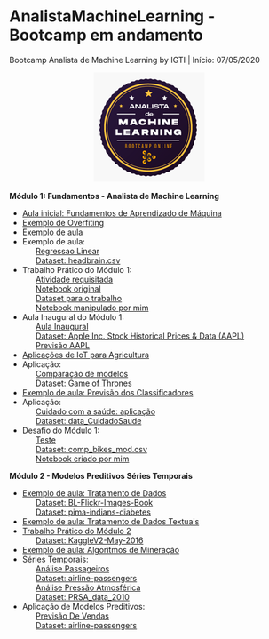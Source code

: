 # AnalistaMachineLearning - Bootcamp em andamento
Bootcamp Analista de Machine Learning by IGTI | Início: 07/05/2020

<p align="center">
  <img src="https://raw.githubusercontent.com/nicolegold/AnalistaMachineLearning/master/LogoBML.png" >
</p>

**Módulo 1: Fundamentos - Analista de Machine Learning**
* [Aula inicial: Fundamentos de Aprendizado de Máquina](https://github.com/nicolegold/AnalistaMachineLearning/blob/master/aula_1_FAM.ipynb)
* [Exemplo de Overfiting](https://github.com/nicolegold/AnalistaMachineLearning/blob/master/overfiting.ipynb)
* [Exemplo de aula](https://github.com/nicolegold/AnalistaMachineLearning/blob/master/cap1fam.ipynb)
* Exemplo de aula:<ol>[Regressao Linear](https://github.com/nicolegold/AnalistaMachineLearning/blob/master/regressao_linear.ipynb)</ol><ol>[Dataset: headbrain.csv](https://github.com/nicolegold/AnalistaMachineLearning/blob/master/headbrain.csv)</ol>
* Trabalho Prático do Módulo 1:<ol>[Atividade requisitada](https://github.com/nicolegold/AnalistaMachineLearning/blob/master/Trabalho%20Pr%C3%A1tico%20-%20M%C3%B3dulo%201%20-%20Bootcamp%20Analista%20de%20Machine%20Learning.pdf)</ol><ol>[Notebook original](https://github.com/nicolegold/AnalistaMachineLearning/blob/master/trabalho_pratico_FAM.ipynb)</ol><ol>[Dataset para o trabalho](https://github.com/nicolegold/AnalistaMachineLearning/blob/master/data_trabalhomod1.csv)</ol><ol>[Notebook manipulado por mim](https://github.com/nicolegold/AnalistaMachineLearning/blob/master/trabalho_pratico_FAM.ipynb)</ol>
* Aula Inaugural do Módulo 1:<ol>[Aula Inaugural](https://github.com/nicolegold/AnalistaMachineLearning/blob/master/aula_inaugural.ipynb)</ol><ol>[Dataset: Apple Inc. Stock Historical Prices & Data (AAPL)](https://github.com/nicolegold/AnalistaMachineLearning/blob/master/AAPL.csv)</ol><ol>[Previsão AAPL](https://github.com/nicolegold/AnalistaMachineLearning/blob/master/AAPL_previsao.csv)</ol>
* [Aplicações de IoT para Agricultura](https://github.com/nicolegold/AnalistaMachineLearning/blob/master/agricultura.py)
* Aplicação: <ol>[Comparação de modelos](https://github.com/nicolegold/AnalistaMachineLearning/blob/master/Comparacaodemodelos.ipynb)</ol><ol>[Dataset: Game of Thrones](https://github.com/nicolegold/AnalistaMachineLearning/blob/master/character-predictions.csv)</ol>
* [Exemplo de aula: Previsão dos Classificadores](https://github.com/nicolegold/AnalistaMachineLearning/blob/master/cap4FAM.ipynb)
* Aplicação: <ol>[Cuidado com a saúde: aplicação](https://github.com/nicolegold/AnalistaMachineLearning/blob/master/cuidadoComsaude.ipynb)</ol><ol>[Dataset: data_CuidadoSaude](https://github.com/nicolegold/AnalistaMachineLearning/blob/master/data_CuidadoSaude.csv)</ol>
* Desafio do Módulo 1:<ol>[Teste](https://github.com/nicolegold/AnalistaMachineLearning/blob/master/testedesafiomodulo1)</ol><ol>[Dataset: comp_bikes_mod.csv](https://github.com/nicolegold/AnalistaMachineLearning/blob/master/comp_bikes_mod.csv)</ol><ol>[Notebook criado por mim](https://github.com/nicolegold/AnalistaMachineLearning/blob/master/Desafio1_FAM.ipynb)</ol>

**Módulo 2 - Modelos Preditivos Séries Temporais**
* [Exemplo de aula: Tratamento de Dados](https://github.com/nicolegold/AnalistaMachineLearning/blob/master/Aplicacoes_cap3.ipynb)<ol>[Dataset: BL-Flickr-Images-Book](https://github.com/nicolegold/AnalistaMachineLearning/blob/master/BL-Flickr-Images-Book.csv)</ol><ol>[Dataset: pima-indians-diabetes](https://github.com/nicolegold/AnalistaMachineLearning/blob/master/pima-indians-diabetes.csv)</ol>
* [Exemplo de aula: Tratamento de Dados Textuais](https://github.com/nicolegold/AnalistaMachineLearning/blob/master/cap3_preparacao_textos.ipynb)
* [Trabalho Prático do Módulo 2](https://github.com/nicolegold/AnalistaMachineLearning/blob/master/TrabalhoPratico2.ipynb)<ol>[Dataset: KaggleV2-May-2016](https://github.com/nicolegold/AnalistaMachineLearning/blob/master/KaggleV2-May-2016.csv)</ol>
* [Exemplo de aula: Algoritmos de Mineração](https://github.com/nicolegold/AnalistaMachineLearning/blob/master/algoritmos_de_mineracao.ipynb)
* Séries Temporais: <ol>[Análise Passageiros](https://github.com/nicolegold/AnalistaMachineLearning/blob/master/analise_passageiros.ipynb)</ol><ol>[Dataset: airline-passengers](https://github.com/nicolegold/AnalistaMachineLearning/blob/master/airline-passengers.csv)</ol><ol>[]()</ol><ol>[Análise Pressão Atmosférica](https://github.com/nicolegold/AnalistaMachineLearning/blob/master/analise_pressao_atmosferica.ipynb)</ol><ol>[Dataset: PRSA_data_2010](https://github.com/nicolegold/AnalistaMachineLearning/blob/master/PRSA_data_2010.1.1-2014.12.31.csv)</ol>
* Aplicação de Modelos Preditivos: <ol>[Previsão De Vendas](https://github.com/nicolegold/AnalistaMachineLearning/blob/master/PrevisaoDeVendas.ipynb)</ol><ol>[Dataset: airline-passengers](https://github.com/nicolegold/AnalistaMachineLearning/blob/master/airline-passengers.csv)</ol>

